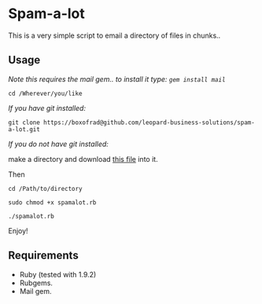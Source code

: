 # Spam-a-lot

This is a very simple script to email a directory of files in chunks..

## Usage

*Note this requires the mail gem.. to install it type: `gem install mail`*

`cd /Wherever/you/like`

*If you have git installed:*

`git clone https://boxofrad@github.com/leopard-business-solutions/spam-a-lot.git`

*If you do not have git installed:*
  
make a directory and download [this file](https://github.com/leopard-business-solutions/spam-a-lot/raw/master/spamalot.rb) into it.

Then

`cd /Path/to/directory`

`sudo chmod +x spamalot.rb`

`./spamalot.rb`

Enjoy!

## Requirements

- Ruby (tested with 1.9.2)
- Rubgems.
- Mail gem.
